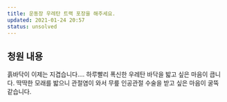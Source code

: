 ```yaml
---
title: 운동장 우레탄 트랙 포장을 해주세요.
updated: 2021-01-24 20:57
status: unsolved
---
```


## 청원 내용
흙바닥이 이제는 지겹습니다….
하루빨리 폭신한 우레탄 바닥을 밟고 싶은 마음이 큽니다.
딱딱한 모래를 밟으니 관절염이 와서 무릎 인공관절 수술을 받고 싶은 마음이 굴뚝 같습니다.
